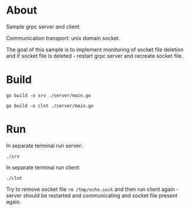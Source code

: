 # About

Sample grpc server and client.

Communication transport: unix domain socket.

The goal of this sample is to implement monitoring of socket file deletion and if socket file is deleted - restart grpc server and recreate socket file.

# Build

```
go build -o srv ./server/main.go
```

```
go build -o clnt ./server/main.go
```

# Run

In separate terminal run server:
```
./srv
```

In separate terminal run client:
```
./clnt
```

Try to remove socket file `rm /tmp/echo.sock` and then run client again - server should be restarted and communicating and socket file present again.

